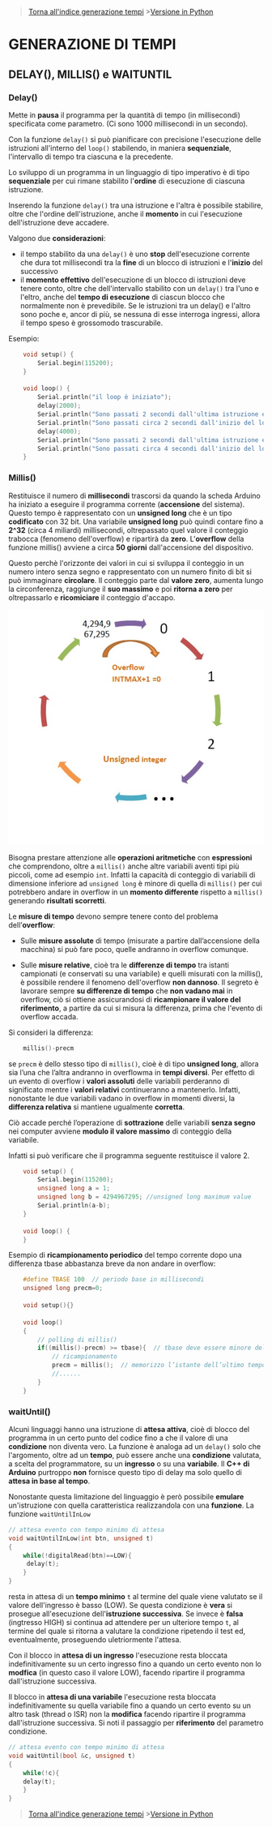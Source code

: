 >[Torna all'indice generazione tempi](indexgenerazionetempi.md)     >[Versione in Python](timefuncpy.md)

# **GENERAZIONE DI TEMPI**

## **DELAY(), MILLIS() e WAITUNTIL**

### **Delay()**

Mette in **pausa** il programma per la quantità di tempo (in millisecondi) specificata come parametro. (Ci sono 1000 millisecondi in un secondo).

Con la funzione ```delay()``` si può pianificare con precisione l'esecuzione delle istruzioni all'interno del ```loop()``` stabilendo, in maniera **sequenziale**, l'intervallo di tempo tra ciascuna e la precedente. 

Lo sviluppo di un programma in un linguaggio di tipo imperativo è di tipo **sequenziale** per cui rimane stabilito l'**ordine** di esecuzione di ciascuna istruzione.

Inserendo la funzione ```delay()``` tra una istruzione e l'altra è possibile stabilire, oltre che l'ordine dell'istruzione, anche il **momento** in cui l'esecuzione dell'istruzione deve accadere. 

Valgono due **considerazioni**:
- il tempo stabilito da una ```delay()``` è uno **stop** dell'esecuzione corrente che dura tot millisecondi tra la **fine** di un blocco di istruzioni e l'**inizio** del successivo
- il **momento effettivo** dell'esecuzione di un blocco di istruzioni deve tenere conto, oltre che dell'intervallo stabilito con un ```delay()``` tra l'uno e l'eltro, anche del **tempo di esecuzione** di ciascun blocco che normalmente non è prevedibile. Se le istruzioni tra un delay() e l'altro sono poche e, ancor di più, se nessuna di esse interroga ingressi, allora il tempo speso è grossomodo trascurabile.

Esempio:

```C++
	void setup() {
		Serial.begin(115200);
	}

	void loop() {
		Serial.println("il loop è iniziato");
		delay(2000);
		Serial.println("Sono passati 2 secondi dall'ultima istruzione esguita");
		Serial.println("Sono passati circa 2 secondi dall'inizio del loop");
		delay(4000);
		Serial.println("Sono passati 2 secondi dall'ultima istruzione eseguita");
		Serial.println("Sono passati circa 4 secondi dall'inizio del loop");
	}
```

### **Millis()**

Restituisce il numero di **millisecondi** trascorsi da quando la scheda Arduino ha iniziato a eseguire il programma corrente (**accensione** del sistema). Questo tempo è rappresentato con un **unsigned long** che è un tipo **codificato** con 32 bit. Una variabile **unsigned long** può quindi contare fino a **2^32** (circa 4 miliardi) millisecondi,  oltrepassato quel valore il conteggio trabocca (fenomeno dell'overflow) e ripartirà da **zero**. L'**overflow** della funzione millis() avviene a circa **50 giorni** dall'accensione del dispositivo.

Questo perchè l'orizzonte dei valori in cui si sviluppa il conteggio in un numero intero senza segno e rappresentato con un numero finito di bit si può immaginare **circolare**. Il conteggio parte dal **valore zero**, aumenta lungo la circonferenza, raggiunge il **suo massimo** e poi **ritorna a zero** per oltrepassarlo e **ricomiciare** il conteggio d'accapo.

![Unigned overfow](unsignedOverflow.png)

Bisogna prestare attenzione alle **operazioni aritmetiche** con **espressioni** che comprendono, oltre a ```millis()``` anche altre variabili aventi tipi più piccoli, come ad esempio ```int```. Infatti la capacità di conteggio di variabili di dimensione inferiore ad ```unsigned long``` è minore di quella di ```millis()``` per cui potrebbero andare in overflow in un **momento differente** rispetto a ```millis()``` generando **risultati scorretti**.

Le **misure di tempo** devono sempre tenere conto del problema dell’**overflow**:  

- Sulle **misure assolute** di tempo (misurate a partire dall’accensione della macchina) si può fare poco, quelle andranno in overflow comunque. 

- Sulle **misure relative**, cioè tra le **differenze di tempo**  tra istanti campionati (e conservati su una variabile) e quelli misurati con la millis(), è possibile rendere il fenomeno dell'overflow **non dannoso**. Il segreto è lavorare sempre **su differenze di tempo** che **non vadano mai** in overflow, ciò si ottiene assicurandosi di **ricampionare il valore del riferimento**, a partire da cui si misura la differenza, prima che l'evento di overflow accada. 

Si consideri la differenza:
```C++
	millis()-precm
```
se ```precm``` è dello stesso tipo di ```millis()```, cioè è di tipo **unsigned long**, allora sia l’una che l’altra andranno in overflowma in **tempi diversi**. Per effetto di un evento di overflow i **valori assoluti** delle variabili perderanno di significato mentre i **valori relativi** continueranno a mantenerlo. Infatti, nonostante le due variabili vadano in overflow in momenti diversi, la **differenza relativa** si mantiene ugualmente **corretta**. 

Ciò accade perché l’operazione di **sottrazione** delle variabili **senza segno** nei computer avviene **modulo il valore massimo** di conteggio della variabile.

Infatti si può verificare che il programma seguente restituisce il valore 2.
```C++
	void setup() {
		Serial.begin(115200);
		unsigned long a = 1;
		unsigned long b = 4294967295; //unsigned long maximum value
		Serial.println(a-b);
	}

	void loop() {
	}
```
Esempio di **ricampionamento periodico** del tempo corrente dopo una differenza tbase abbastanza breve da non andare in overflow:
```C++
	#define TBASE 100  // periodo base in millisecondi
	unsigned long precm=0;
	
	void setup(){}

	void loop()
	{
		// polling di millis()
		if((millis()-precm) >= tbase){  // tbase deve essere minore del valore di overflow
			// ricampionamento
			precm = millis();  // memorizzo l’istante dell’ultimo tempo “buono per eseguire”
			//......
		}
	}
```

### **waitUntil()**

Alcuni linguaggi hanno una istruzione di **attesa attiva**, cioè di blocco del programma in un certo punto del codice fino a che il valore di una **condizione** non diventa vero. La funzione è analoga ad un ```delay()``` solo che l'argomento, oltre ad un **tempo**, può essere anche una **condizione** valutata, a scelta del programmatore, su un **ingresso** o su una **variabile**. Il **C++ di Arduino** purtroppo **non** fornisce questo tipo di delay ma solo quello di **attesa in base al tempo**.

Nonostante questa limitazione del linguaggio è però possibile **emulare** un'istruzione con quella caratteristica realizzandola con una **funzione**. La funzione ```waitUntilInLow```

```C++
// attesa evento con tempo minimo di attesa
void waitUntilInLow(int btn, unsigned t)
{
    while(!digitalRead(btn)==LOW){
	 delay(t);
    }
}
```

resta in attesa di un **tempo minimo** ```t``` al termine del quale viene valutato se il valore dell'ingresso è basso (LOW). Se questa condizione è **vera** si prosegue all'esecuzione dell'**istruzione successiva**.  Se invece è **falsa** (ingtresso HIGH) si continua ad attendere per un ulteriore tempo ```t```, al termine del quale si ritorna a valutare la condizione ripetendo il test ed, eventualmente, proseguendo uletriormente l'attesa.

Con il blocco in **attesa di un ingresso** l'esecuzione resta bloccata indefinitivamente su un certo ingresso fino a quando un certo evento non lo **modfica** (in questo caso il valore LOW), facendo ripartire il programma dall'istruzione successiva.

Il blocco in **attesa di una variabile** l'esecuzione resta bloccata indefinitivamente su quella variabile fino a quando un certo evento su un altro task (thread o ISR) non la **modifica** facendo ripartire il programma dall'istruzione successiva. Si noti il passaggio per **riferimento** del parametro condizione.

```C++
// attesa evento con tempo minimo di attesa
void waitUntil(bool &c, unsigned t)
{
    while(!c){
	delay(t);
    }
}
```

>[Torna all'indice generazione tempi](indexgenerazionetempi.md)     >[Versione in Python](timefuncpy.md)
